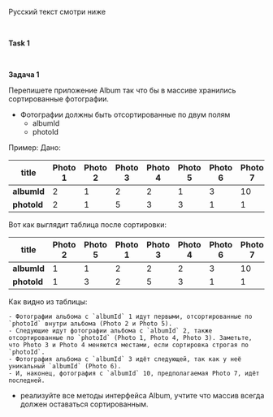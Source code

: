Русский текст смотри ниже

<br/>

**Task 1**



<br/>

**Задача 1**

Перепишете приложение Album так что бы в массиве хранились сортированные фотографии.

- Фотографии должны быть отсортированные по двум полям
    - albumId
    - photoId

Пример:
Дано:

| **title**   | Photo 1 | Photo 2 | Photo 3 | Photo 4 | Photo 5 | Photo 6 | Photo 7 |
|-------------|---------|---------|---------|---------|---------|---------|---------|
| **albumId** | 2       | 1       | 2       | 2       | 1       | 3       | 10      |
| **photoId** | 2       | 1       | 5       | 3       | 3       | 1       | 1       |

Вот как выглядит таблица после сортировки:

| **title**   | Photo 2 | Photo 5 | Photo 1 | Photo 3 | Photo 4 | Photo 6 | Photo 7 |
|-------------|---------|---------|---------|---------|---------|---------|---------|
| **albumId** | 1       | 1       | 2       | 2       | 2       | 3       | 10      |
| **photoId** | 1       | 3       | 2       | 5       | 3       | 1       | 1       |

Как видно из таблицы:

    - Фотографии альбома с `albumId` 1 идут первыми, отсортированные по `photoId` внутри альбома (Photo 2 и Photo 5).
    - Следующие идут фотографии альбома с `albumId` 2, также отсортированные по `photoId` (Photo 1, Photo 4, Photo 3). Заметьте, что Photo 3 и Photo 4 меняются местами, если сортировка строгая по `photoId`.
    - Фотография альбома с `albumId` 3 идёт следующей, так как у неё уникальный `albumId` (Photo 6).
    - И, наконец, фотография с `albumId` 10, предполагаемая Photo 7, идёт последней.

- реализуйте все методы интерфейса Album, учтите что массив всегда должен оставаться сортированным.

